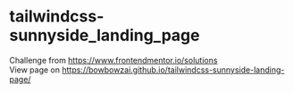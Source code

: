 # tailwindcss-sunnyside_landing_page
Challenge from https://www.frontendmentor.io/solutions <br/>
View page on https://bowbowzai.github.io/tailwindcss-sunnyside-landing-page/
